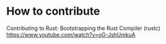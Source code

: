 # How to contribute
Contributing to Rust: Bootstrapping the Rust Compiler (rustc) https://www.youtube.com/watch?v=oG-JshUmkuA